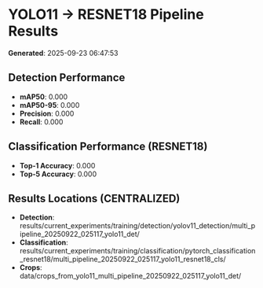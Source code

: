 # YOLO11 → RESNET18 Pipeline Results

**Generated**: 2025-09-23 06:47:53

## Detection Performance
- **mAP50**: 0.000
- **mAP50-95**: 0.000
- **Precision**: 0.000
- **Recall**: 0.000

## Classification Performance (RESNET18)
- **Top-1 Accuracy**: 0.000
- **Top-5 Accuracy**: 0.000

## Results Locations (CENTRALIZED)
- **Detection**: results/current_experiments/training/detection/yolov11_detection/multi_pipeline_20250922_025117_yolo11_det/
- **Classification**: results/current_experiments/training/classification/pytorch_classification_resnet18/multi_pipeline_20250922_025117_yolo11_resnet18_cls/
- **Crops**: data/crops_from_yolo11_multi_pipeline_20250922_025117_yolo11_det/
